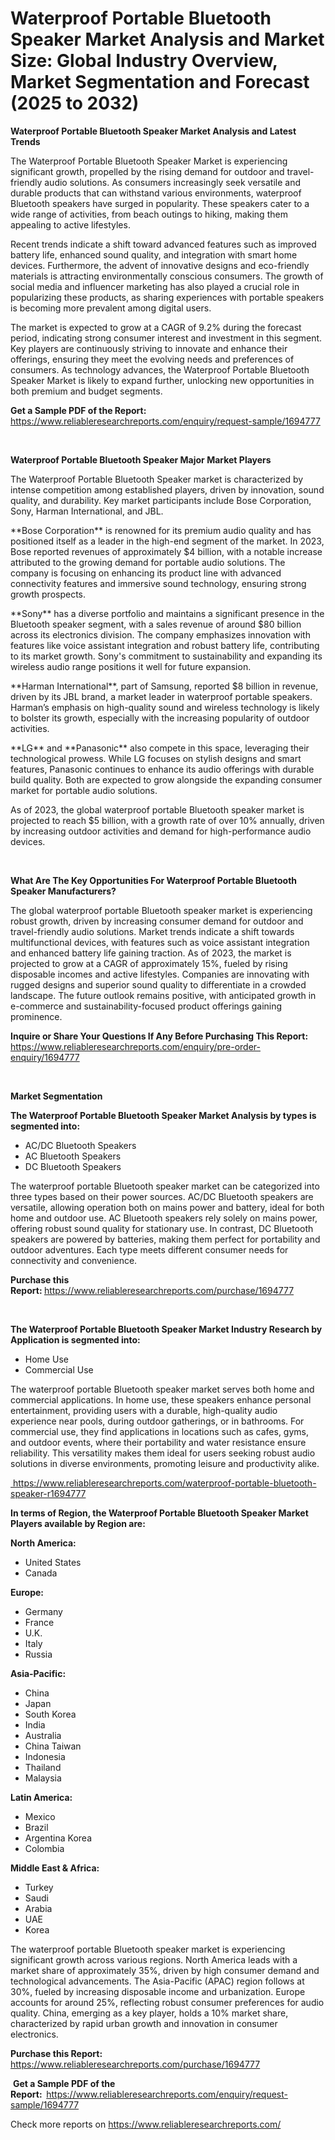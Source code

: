 <p><h1>Waterproof Portable Bluetooth Speaker Market Analysis and Market Size: Global Industry Overview, Market Segmentation and Forecast (2025 to 2032)</h1></p><p><strong>Waterproof Portable Bluetooth Speaker Market Analysis and Latest Trends</strong></p>
<p><p>The Waterproof Portable Bluetooth Speaker Market is experiencing significant growth, propelled by the rising demand for outdoor and travel-friendly audio solutions. As consumers increasingly seek versatile and durable products that can withstand various environments, waterproof Bluetooth speakers have surged in popularity. These speakers cater to a wide range of activities, from beach outings to hiking, making them appealing to active lifestyles.</p><p>Recent trends indicate a shift toward advanced features such as improved battery life, enhanced sound quality, and integration with smart home devices. Furthermore, the advent of innovative designs and eco-friendly materials is attracting environmentally conscious consumers. The growth of social media and influencer marketing has also played a crucial role in popularizing these products, as sharing experiences with portable speakers is becoming more prevalent among digital users.</p><p>The market is expected to grow at a CAGR of 9.2% during the forecast period, indicating strong consumer interest and investment in this segment. Key players are continuously striving to innovate and enhance their offerings, ensuring they meet the evolving needs and preferences of consumers. As technology advances, the Waterproof Portable Bluetooth Speaker Market is likely to expand further, unlocking new opportunities in both premium and budget segments.</p></p>
<p><strong>Get a Sample PDF of the Report:&nbsp;</strong> <a href="https://www.reliableresearchreports.com/enquiry/request-sample/1694777?utm_campaign=2211&utm_medium=2&utm_source=Github&utm_content=ia&utm_term=07022025&utm_id=waterproof-portable-bluetooth-speaker">https://www.reliableresearchreports.com/enquiry/request-sample/1694777</a></p>
<p>&nbsp;</p>
<p><strong>Waterproof Portable Bluetooth Speaker Major Market Players</strong></p>
<p><p>The Waterproof Portable Bluetooth Speaker market is characterized by intense competition among established players, driven by innovation, sound quality, and durability. Key market participants include Bose Corporation, Sony, Harman International, and JBL.</p><p>**Bose Corporation** is renowned for its premium audio quality and has positioned itself as a leader in the high-end segment of the market. In 2023, Bose reported revenues of approximately $4 billion, with a notable increase attributed to the growing demand for portable audio solutions. The company is focusing on enhancing its product line with advanced connectivity features and immersive sound technology, ensuring strong growth prospects.</p><p>**Sony** has a diverse portfolio and maintains a significant presence in the Bluetooth speaker segment, with a sales revenue of around $80 billion across its electronics division. The company emphasizes innovation with features like voice assistant integration and robust battery life, contributing to its market growth. Sony's commitment to sustainability and expanding its wireless audio range positions it well for future expansion.</p><p>**Harman International**, part of Samsung, reported $8 billion in revenue, driven by its JBL brand, a market leader in waterproof portable speakers. Harman’s emphasis on high-quality sound and wireless technology is likely to bolster its growth, especially with the increasing popularity of outdoor activities.</p><p>**LG** and **Panasonic** also compete in this space, leveraging their technological prowess. While LG focuses on stylish designs and smart features, Panasonic continues to enhance its audio offerings with durable build quality. Both are expected to grow alongside the expanding consumer market for portable audio solutions.</p><p>As of 2023, the global waterproof portable Bluetooth speaker market is projected to reach $5 billion, with a growth rate of over 10% annually, driven by increasing outdoor activities and demand for high-performance audio devices.</p></p>
<p>&nbsp;</p>
<p><strong>What Are The Key Opportunities For Waterproof Portable Bluetooth Speaker Manufacturers?</strong></p>
<p><p>The global waterproof portable Bluetooth speaker market is experiencing robust growth, driven by increasing consumer demand for outdoor and travel-friendly audio solutions. Market trends indicate a shift towards multifunctional devices, with features such as voice assistant integration and enhanced battery life gaining traction. As of 2023, the market is projected to grow at a CAGR of approximately 15%, fueled by rising disposable incomes and active lifestyles. Companies are innovating with rugged designs and superior sound quality to differentiate in a crowded landscape. The future outlook remains positive, with anticipated growth in e-commerce and sustainability-focused product offerings gaining prominence.</p></p>
<p><strong>Inquire or Share Your Questions If Any Before Purchasing This Report:</strong> <a href="https://www.reliableresearchreports.com/enquiry/pre-order-enquiry/1694777?utm_campaign=2211&utm_medium=2&utm_source=Github&utm_content=ia&utm_term=07022025&utm_id=waterproof-portable-bluetooth-speaker">https://www.reliableresearchreports.com/enquiry/pre-order-enquiry/1694777</a></p>
<p>&nbsp;</p>
<p><strong>Market Segmentation</strong></p>
<p><strong>The Waterproof Portable Bluetooth Speaker Market Analysis by types is segmented into:</strong></p>
<p><ul><li>AC/DC Bluetooth Speakers</li><li>AC Bluetooth Speakers</li><li>DC Bluetooth Speakers</li></ul></p>
<p><p>The waterproof portable Bluetooth speaker market can be categorized into three types based on their power sources. AC/DC Bluetooth speakers are versatile, allowing operation both on mains power and battery, ideal for both home and outdoor use. AC Bluetooth speakers rely solely on mains power, offering robust sound quality for stationary use. In contrast, DC Bluetooth speakers are powered by batteries, making them perfect for portability and outdoor adventures. Each type meets different consumer needs for connectivity and convenience.</p></p>
<p><strong>Purchase this Report:&nbsp;</strong><a href="https://www.reliableresearchreports.com/purchase/1694777?utm_campaign=2211&utm_medium=2&utm_source=Github&utm_content=ia&utm_term=07022025&utm_id=waterproof-portable-bluetooth-speaker">https://www.reliableresearchreports.com/purchase/1694777</a></p>
<p>&nbsp;</p>
<p><strong>The Waterproof Portable Bluetooth Speaker Market Industry Research by Application is segmented into:</strong></p>
<p><ul><li>Home Use</li><li>Commercial Use</li></ul></p>
<p><p>The waterproof portable Bluetooth speaker market serves both home and commercial applications. In home use, these speakers enhance personal entertainment, providing users with a durable, high-quality audio experience near pools, during outdoor gatherings, or in bathrooms. For commercial use, they find applications in locations such as cafes, gyms, and outdoor events, where their portability and water resistance ensure reliability. This versatility makes them ideal for users seeking robust audio solutions in diverse environments, promoting leisure and productivity alike.</p></p>
<p><a href="https://www.reliableresearchreports.com/waterproof-portable-bluetooth-speaker-r1694777?utm_campaign=2211&utm_medium=2&utm_source=Github&utm_content=ia&utm_term=07022025&utm_id=waterproof-portable-bluetooth-speaker">&nbsp;https://www.reliableresearchreports.com/waterproof-portable-bluetooth-speaker-r1694777</a></p>
<p><strong>In terms of Region, the Waterproof Portable Bluetooth Speaker Market Players available by Region are:</strong></p>
<p>
    <p> <strong> North America: </strong>
        <ul>
            <li>United States</li>
            <li>Canada</li>
        </ul>
        </p> 
    <p> <strong> Europe: </strong>
        <ul>
            <li>Germany</li>
            <li>France</li>
            <li>U.K.</li>
            <li>Italy</li>
            <li>Russia</li>
        </ul>
        </p> 
    <p> <strong> Asia-Pacific: </strong>
        <ul>
            <li>China</li>
            <li>Japan</li>
            <li>South Korea</li>
            <li>India</li>
            <li>Australia</li>
            <li>China Taiwan</li>
            <li>Indonesia</li>
            <li>Thailand</li>
            <li>Malaysia</li>
        </ul>
        </p> 
    <p> <strong> Latin America: </strong>
        <ul>
            <li>Mexico</li>
            <li>Brazil</li>
            <li>Argentina Korea</li>
            <li>Colombia</li>
        </ul>
        </p> 
    <p> <strong> Middle East & Africa: </strong>
        <ul>
            <li>Turkey</li>
            <li>Saudi</li>
            <li>Arabia</li>
            <li>UAE</li>
            <li>Korea</li>
        </ul>
    </p>
    </p>
<p><p>The waterproof portable Bluetooth speaker market is experiencing significant growth across various regions. North America leads with a market share of approximately 35%, driven by high consumer demand and technological advancements. The Asia-Pacific (APAC) region follows at 30%, fueled by increasing disposable income and urbanization. Europe accounts for around 25%, reflecting robust consumer preferences for audio quality. China, emerging as a key player, holds a 10% market share, characterized by rapid urban growth and innovation in consumer electronics.</p></p>
<p><strong>Purchase this Report: </strong><a href="https://www.reliableresearchreports.com/purchase/1694777?utm_campaign=2211&utm_medium=2&utm_source=Github&utm_content=ia&utm_term=07022025&utm_id=waterproof-portable-bluetooth-speaker">https://www.reliableresearchreports.com/purchase/1694777</a></p>
<p>&nbsp;<strong>Get a Sample PDF of the Report:&nbsp;&nbsp;</strong><a href="https://www.reliableresearchreports.com/enquiry/request-sample/1694777?utm_campaign=2211&utm_medium=2&utm_source=Github&utm_content=ia&utm_term=07022025&utm_id=waterproof-portable-bluetooth-speaker">https://www.reliableresearchreports.com/enquiry/request-sample/1694777</a></p>
<p><strong></strong></p>
<p>Check more reports on <a href="https://www.reliableresearchreports.com/?utm_campaign=2211&utm_medium=2&utm_source=Github&utm_content=ia&utm_term=07022025&utm_id=waterproof-portable-bluetooth-speaker">https://www.reliableresearchreports.com/</a></p>